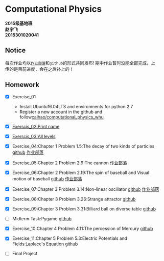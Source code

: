 # Computational Physics
__2015级基地班__       
__赵宇飞__       
__2015301020041__  

## Notice
每次作业均以[`作业部落`](https://www.zybuluo.com/)和`github`的形式共同发布!
期中作业暂时没能全部完成，上传的是目前进度，会在之后补上的！
## Homework
- [x] Exercise_01
   - Install Ubuntu16.04LTS and environments for python 2.7
   - Register a new account in the github and follow[caihao/computational_physics_whu](https://github.com/caihao/computational_physics_whu)
- [x] [Exerscis_02:Print name](https://github.com/Monotone1997/computationalphysics_N2015301020041/blob/master/Exercise_02/read.md)
- [x] [Exerscis_03:All levels](https://github.com/Monotone1997/computationalphysics_N2015301020041/blob/master/Exercise_02/read.md)
- [x] Exercise_04:Chapter 1 Problem 1.5:The decay of two kinds of particles [github](https://github.com/Monotone1997/computationalphysics_N2015301020041/blob/master/Exercise_04/read.md) [作业部落](https://www.zybuluo.com/Monotone1997/note/881205)
- [x] Exercise_05:Chapter 2 Problem 2.9:The cannon [作业部落](https://www.zybuluo.com/Monotone1997/note/911335)
- [x] Exercise_06:Chapter 2 Problem 2.19:The spin of baseball and Visual motion of baseball [github](https://github.com/Monotone1997/computationalphysics_N2015301020041/blob/master/Exercise_06/Exercise_06.md) [作业部落](https://www.zybuluo.com/Monotone1997/note/922541)
- [x] Exercise_07:Chapter 3 Problem 3.14:Non-linear oscillator [github](https://github.com/Monotone1997/computationalphysics_N2015301020041/blob/master/Exercise_07/report.md) [作业部落](https://www.zybuluo.com/Monotone1997/note/930747)
- [x] Exercise_08:Chapter 3 Problem 3.26:Strange attractor [github](https://github.com/Monotone1997/computationalphysics_N2015301020041/blob/master/Exercise_08/report.md)
- [x] Exercise_09:Chapter 3 Problem 3.31:Billiard ball on diverse table [github](https://github.com/Monotone1997/computationalphysics_N2015301020041/blob/master/Exercise_09/readme.md)
- [ ] Midterm Task:Pygame [github](https://raw.githubusercontent.com/Monotone1997/computationalphysics_N2015301020041/master/pygame.py)


- [x] Exercise_10:Chapter 4 Problem 4.11:The percession of Mercury [github](https://github.com/Monotone1997/computationalphysics_N2015301020041/blob/master/Exercise_10/Exercise_10.md)
- [x] Exercise_11:Chapter 5 Problem 5.3:Electric Potentials and Fields:Laplace's Equation [github](https://github.com/Monotone1997/computationalphysics_N2015301020041/blob/master/Exercise_11/Exercise_11.md)
- [ ] Final Project
